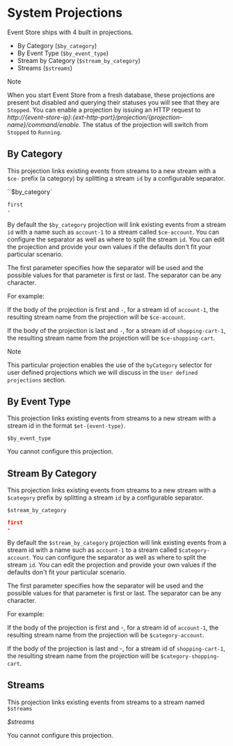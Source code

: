 # System Projections

Event Store ships with 4 built in projections.

-   By Category (`$by_category`)
-   By Event Type (`$by_event_type`)
-   Stream by Category (`$stream_by_category`)
-   Streams (`$streams`)

> [!NOTE]
> When you start Event Store from a fresh database, these projections are present but disabled and querying their statuses you will see that they are `Stopped`. You can enable a projection by issuing an HTTP request to _http://{event-store-ip}:{ext-http-port}/projection/{projection-name}/command/enable_. The status of the projection will switch from `Stopped` to `Running`.


## By Category

This projection links existing events from streams to a new stream with a `$ce-` prefix (a category) by splitting a stream `id` by a configurable separator.

<!-- TODO: This is a little confusing, what is it? -->

``$by_category\`

```bash
first
-
```

By default the `$by_category` projection will link existing events from a stream `id` with a name such as `account-1` to a stream called `$ce-account`. You can configure the separator as well as where to split the stream `id`. You can edit the projection and provide your own values if the defaults don't fit your particular scenario.

The first parameter specifies how the separator will be used and the possible values for that parameter is first or last. The separator can be any character.

For example:

If the body of the projection is first and `-`, for a stream id of `account-1`, the resulting stream name from the projection will be `$ce-account`.

If the body of the projection is last and `-`, for a stream id of `shopping-cart-1`, the resulting stream name from the projection will be `$ce-shopping-cart`.

> [!NOTE]
> This particular projection enables the use of the `byCategory` selector for user defined projections which we will discuss in the `User defined projections` section.


## By Event Type

This projection links existing events from streams to a new stream with a stream id in the format `$et-{event-type}`.

`$by_event_type`

You cannot configure this projection.

## Stream By Category

This projection links existing events from streams to a new stream with a `$category` prefix by splitting a stream `id` by a configurable separator.

<!-- TODO: Again, what is this? -->

`$stream_by_category`

```json
first
-
```

By default the `$stream_by_category` projection will link existing events from a stream id with a name such as `account-1` to a stream called `$category-account`. You can configure the separator as well as where to split the stream `id`. You can edit the projection and provide your own values if the defaults don't fit your particular scenario.

The first parameter specifies how the separator will be used and the possible values for that parameter is first or last. The separator can be any character.

For example:

If the body of the projection is first and -, for a stream id of `account-1`, the resulting stream name from the projection will be `$category-account`.

If the body of the projection is last and -, for a stream id of `shopping-cart-1`, the resulting stream name from the projection will be `$category-shopping-cart`.

## Streams

This projection links existing events from streams to a stream named `$streams`

_$streams_

You cannot configure this projection.

